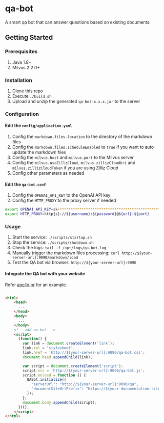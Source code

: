 # qa-bot

A smart qa bot that can answer questions based on existing documents.

## Getting Started

### Prerequisites

1. Java 1.8+
2. Milvus 2.2.0+

### Installation

1. Clone this repo
2. Execute `./build.sh`
3. Upload and unzip the generated `qa-bot-x.x.x.jar` to the server

### Configuration

#### Edit the `config/application.yaml`

1. Config the `markdown.files.location` to the directory of the markdown files
2. Config the `markdown.files.scheduleEnabled` to `true` if you want to auto update the markdown files
3. Config the `milvus.host` and `milvus.port` to the Milvus server
4. Config the `milvus.useZillzCloud`, `milvus.zillizCloudUri` and `milvus.zillizCloudToken` if you are using Zilliz Cloud
5. Config other parameters as needed

#### Edit the `qa-bot.conf`

1. Config the `OPENAI_API_KEY` to the OpenAI API key
2. Config the `HTTP_PROXY` to the proxy server if needed

```bash
export OPENAI_API_KEY=sk-************************************************
export HTTP_PROXY=http{s}://${username}:${password}@${url}:${port}
```

### Usage

1. Start the service: `./scripts/startup.sh`
2. Stop the service: `./scripts/shutdown.sh`
3. Check the logs: `tail -f /opt/logs/qa-bot.log`
4. Manually trigger the markdown files processing: `curl http://${your-server-url}:9090/markdown/load`
5. Test the QA bot via browser: `http://${your-server-url}:9090`

#### Integrate the QA bot with your website

Refer [apollo pr](https://github.com/apolloconfig/apollo/pull/4908/) for an example.

```html

<html>
    <head>
      ...
    </head>
    <body>
      ...
    </body>
    <!-- add qa bot -->
    <script>
      (function() {
        var link = document.createElement('link');
        link.rel = 'stylesheet';
        link.href = 'http://${your-server-url}:9090/qa-bot.css';
        document.head.appendChild(link);

        var script = document.createElement('script');
        script.src = 'http://${your-server-url}:9090/qa-bot.js';
        script.onload = function () {
          QABot.initialize({
            "serverUrl": "http://${your-server-url}:9090/qa",
            "documentSiteUrlPrefix": "https://${your-documentation-site-prefix-url}"
          });
        };
        document.body.appendChild(script);
      })();
    </script>
</html>
```